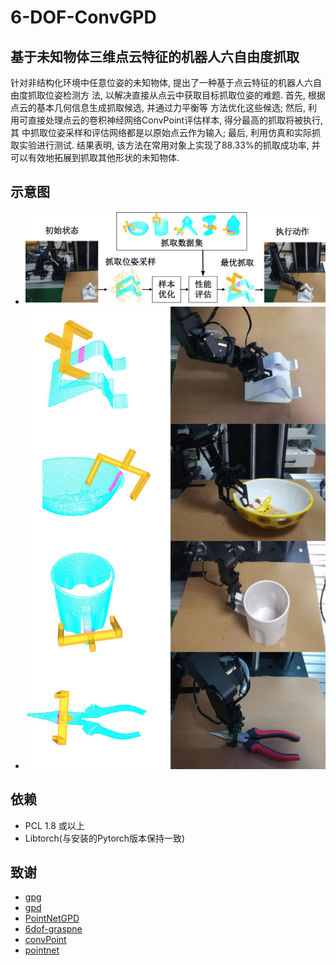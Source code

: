 # 6-DOF-ConvGPD

## 基于未知物体三维点云特征的机器人六自由度抓取
针对非结构化环境中任意位姿的未知物体, 提出了一种基于点云特征的机器人六自由度抓取位姿检测方
法, 以解决直接从点云中获取目标抓取位姿的难题. 首先, 根据点云的基本几何信息生成抓取候选, 并通过力平衡等
方法优化这些候选; 然后, 利用可直接处理点云的卷积神经网络ConvPoint评估样本, 得分最高的抓取将被执行, 其
中抓取位姿采样和评估网络都是以原始点云作为输入; 最后, 利用仿真和实际抓取实验进行测试. 结果表明, 该方法在常用对象上实现了88.33%的抓取成功率, 并可以有效地拓展到抓取其他形状的未知物体.

## 示意图
- ![流程](https://github.com/quxiaochang/6-DOF-ConvGPD/blob/master/pictures/%E6%8A%93%E5%8F%96%E6%A3%80%E6%B5%8B%E7%AE%97%E6%B3%95%E6%B5%81%E7%A8%8B.jpg)
- ![单目标抓取](https://github.com/quxiaochang/6-DOF-ConvGPD/blob/master/pictures/%E5%8D%95%E7%89%A9%E4%BD%93%E6%8A%93%E5%8F%96%E5%AE%9E%E9%AA%8C.jpg)
## 依赖
- PCL 1.8 或以上
- Libtorch(与安装的Pytorch版本保持一致)

## 致谢
- [gpg](https://github.com/atenpas/gpg)
- [gpd](https://github.com/atenpas/gpd)
- [PointNetGPD](https://github.com/lianghongzhuo/PointNetGPD)
- [6dof-graspne](https://github.com/NVlabs/6dof-graspnet)
- [convPoint](https://github.com/aboulch/ConvPoint)
- [pointnet](https://github.com/fxia22/pointnet.pytorch)

